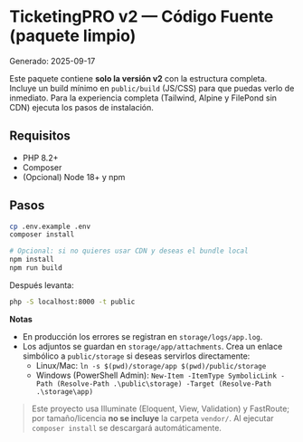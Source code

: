 # TicketingPRO v2 — Código Fuente (paquete limpio)
Generado: 2025-09-17

Este paquete contiene **solo la versión v2** con la estructura completa. Incluye un build mínimo en `public/build` (JS/CSS) para que puedas verlo de inmediato. Para la experiencia completa (Tailwind, Alpine y FilePond sin CDN) ejecuta los pasos de instalación.

## Requisitos
- PHP 8.2+
- Composer
- (Opcional) Node 18+ y npm

## Pasos
```bash
cp .env.example .env
composer install

# Opcional: si no quieres usar CDN y deseas el bundle local
npm install
npm run build
```

Después levanta:
```bash
php -S localhost:8000 -t public
```

**Notas**
- En producción los errores se registran en `storage/logs/app.log`.
- Los adjuntos se guardan en `storage/app/attachments`. Crea un enlace simbólico a `public/storage` si deseas servirlos directamente:
  - Linux/Mac: `ln -s $(pwd)/storage/app $(pwd)/public/storage`
  - Windows (PowerShell Admin): `New-Item -ItemType SymbolicLink -Path (Resolve-Path .\public\storage) -Target (Resolve-Path .\storage\app)`

> Este proyecto usa Illuminate (Eloquent, View, Validation) y FastRoute; por tamaño/licencia **no se incluye** la carpeta `vendor/`. Al ejecutar `composer install` se descargará automáticamente.